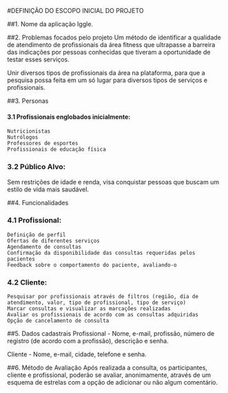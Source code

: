 #DEFINIÇÃO DO ESCOPO INICIAL DO PROJETO

##1. Nome da aplicação
Iggle.

##2. Problemas focados pelo projeto
Um método de identificar a qualidade de atendimento de profissionais da área fitness que ultrapasse a barreira das indicações por pessoas conhecidas que tiveram a oportunidade de testar esses serviços.

Unir diversos tipos de profissionais da área na plataforma, para que a pesquisa possa feita em um só lugar para diversos tipos de serviços e profissionais.

##3. Personas
####   3.1 Profissionais englobados inicialmente:
	Nutricionistas
	Nutrólogos
	Professores de esportes
	Profissionais de educação física

###   3.2 Público Alvo:
Sem restrições de idade e renda, visa conquistar pessoas que buscam um estilo de vida mais saudável.

##4. Funcionalidades
###   4.1 Profissional:
	Definição de perfil
	Ofertas de diferentes serviços
	Agendamento de consultas
	Confirmação da disponibilidade das consultas requeridas pelos pacientes
	Feedback sobre o comportamento do paciente, avaliando-o 
	

###   4.2 Cliente:
	Pesquisar por profissionais através de filtros (região, dia de atendimento, valor, tipo de profissional, tipo de serviço)
	Marcar consultas e visualizar as marcações realizadas
	Avaliar os profissionais de acordo com as consultas adquiridas
	Opção de cancelamento de consulta
	
##5. Dados cadastrais
Profissional - Nome, e-mail, profissão, número de registro (de acordo com a profissão), descrição e senha.

Cliente - Nome, e-mail, cidade, telefone e senha.

##6. Método de Avaliação
Após realizada a consulta, os participantes, cliente e profissional, poderão se avaliar, anonimamente, através de um esquema de estrelas com a opção de adicionar ou não algum comentário.
